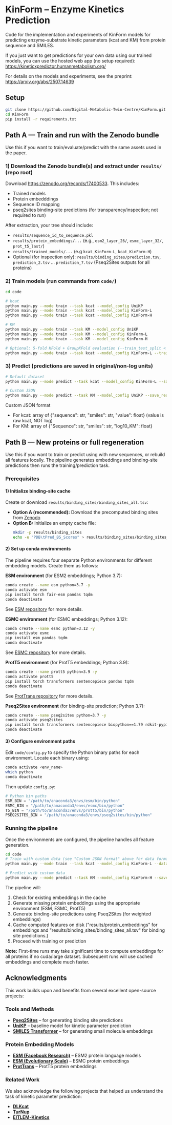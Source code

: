 KinForm – Enzyme Kinetics Prediction
====================================
Code for the implementation and experiments of KinForm models for predicting enzyme–substrate kinetic parameters (kcat and KM) from protein sequence and SMILES.

If you just want to get predictions for your own data using our trained models, you can use the hosted web app (no setup required):
https://kineticxpredictor.humanmetabolism.org/

For details on the models and experiments, see the preprint:
https://arxiv.org/abs/2507.14639


Setup
-----
```bash
git clone https://github.com/Digital-Metabolic-Twin-Centre/KinForm.git
cd KinForm
pip install -r requirements.txt
```


Path A — Train and run with the Zenodo bundle
----------------------------------------------------------
Use this if you want to train/evaluate/predict with the same assets used in the paper.

### 1) Download the Zenodo bundle(s) and extract under `results/` (repo root)
Download <https://zenodo.org/records/17400533>. This includes:
- Trained models
- Protein embedddings
- Sequence ID mapping 
- pseq2sites binding-site predictions (for transparency/inspection; not required to run)

After extraction, your tree should include:

- `results/sequence_id_to_sequence.pkl`
- `results/protein_embeddings/...` (e.g., `esm2_layer_26/`, `esmc_layer_32/`, `prot_t5_last/`)
- `results/trained_models/...` (e.g `kcat_KinForm-L`, `kcat_KinForm-H`)
- Optional (for inspection only): `results/binding_sites/prediction.tsv`, `prediction_2.tsv` … `prediction_7.tsv` (Pseq2Sites outputs for all proteins)

### 2) Train models (run commands from `code/`)

```bash
cd code

# kcat
python main.py --mode train --task kcat --model_config UniKP
python main.py --mode train --task kcat --model_config KinForm-L
python main.py --mode train --task kcat --model_config KinForm-H

# KM
python main.py --mode train --task KM --model_config UniKP
python main.py --mode train --task KM --model_config KinForm-L
python main.py --mode train --task KM --model_config KinForm-H

# Optional: 5-fold KFold + GroupKFold evaluation (--train_test_split < 1.0 triggers cross-validation; 1.0 trains on all data)
python main.py --mode train --task kcat --model_config KinForm-L --train_test_split 0.8
```

### 3) Predict (predictions are saved in original/non-log units)

```bash
# Default dataset
python main.py --mode predict --task kcat --model_config KinForm-L --save_results ../predictions/kcat_L.csv

# Custom JSON
python main.py --mode predict --task KM --model_config UniKP --save_results ../predictions/km_unikp.csv --data_path ../my_km.json
```

Custom JSON format

- For kcat: array of {"sequence": str, "smiles": str, "value": float} (value is raw kcat, NOT log)
- For KM:   array of {"Sequence": str, "smiles": str, "log10_KM": float}


Path B — New proteins or full regeneration
-----------------------------------------
Use this if you want to train or predict using with new sequences, or rebuild all features locally. The pipeline generates embeddings and binding-site predictions then runs the training/prediction task.

### Prerequisites

#### 1) Initialize binding-site cache

Create or download `results/binding_sites/binding_sites_all.tsv`:

- **Option A (recommended):** Download the precomputed binding sites from [Zenodo](https://zenodo.org/records/17400533)
- **Option B:** Initialize an empty cache file:
  ```bash
  mkdir -p results/binding_sites
  echo -e "PDB\tPred_BS_Scores" > results/binding_sites/binding_sites_all.tsv
  ```

#### 2) Set up conda environments

The pipeline requires four separate Python environments for different embedding models. Create them as follows:

**ESM environment** (for ESM2 embeddings; Python 3.7):
```bash
conda create --name esm python=3.7 -y
conda activate esm
pip install torch fair-esm pandas tqdm
conda deactivate
```
See [ESM repository](https://github.com/facebookresearch/esm) for more details.

**ESMC environment** (for ESMC embeddings; Python 3.12):
```bash
conda create --name esmc python=3.12 -y
conda activate esmc
pip install esm pandas tqdm
conda deactivate
```
See [ESMC repository](https://github.com/evolutionaryscale/esm) for more details.

**ProtT5 environment** (for ProtT5 embeddings; Python 3.9):
```bash
conda create --name prott5 python=3.9 -y
conda activate prott5
pip install torch transformers sentencepiece pandas tqdm
conda deactivate
```
See [ProtTrans repository](https://github.com/agemagician/ProtTrans?tab=readme-ov-file) for more details.

**Pseq2Sites environment** (for binding-site prediction; Python 3.7):
```bash
conda create --name pseq2sites python=3.7 -y
conda activate pseq2sites
pip install torch transformers sentencepiece biopython==1.79 rdkit-pypi==2021.3.1 openbabel-wheel pandas tqdm
conda deactivate
```

#### 3) Configure environment paths

Edit `code/config.py` to specify the Python binary paths for each environment. Locate each binary using:

```bash
conda activate <env_name>
which python
conda deactivate
```

Then update `config.py`:

```python
# Python bin paths
ESM_BIN = "/path/to/anaconda3/envs/esm/bin/python"
ESMC_BIN = "/path/to/anaconda3/envs/esmc/bin/python"
T5_BIN = "/path/to/anaconda3/envs/prott5/bin/python"
PSEQ2SITES_BIN = "/path/to/anaconda3/envs/pseq2sites/bin/python"
```

### Running the pipeline

Once the environments are configured, the pipeline handles all feature generation. 

```bash
cd code
# Train with custom data (see "Custom JSON format" above for data format)
python main.py --mode train --task kcat --model_config KinForm-L --data_path ../data/my_data.json

# Predict with custom data
python main.py --mode predict --task KM --model_config KinForm-H --save_results ../predictions/my_predictions.csv --data_path ../data/my_data.json
```

The pipeline will:
1. Check for existing embeddings in the cache
2. Generate missing protein embeddings using the appropriate environment (ESM, ESMC, ProtT5)
3. Generate binding-site predictions using Pseq2Sites (for weighted embeddings)
4. Cache computed features on disk ("results/protein_embeddings" for embeddings and "results/binding_sites/binding_sites_all.tsv" for binding site predictions.)
5. Proceed with training or prediction

**Note:** First-time runs may take significant time to compute embeddings for all proteins if no cuda/large dataset. Subsequent runs will use cached embeddings and complete much faster.


Acknowledgments
---------------
This work builds upon and benefits from several excellent open-source projects:

### Tools and Methods
- **[Pseq2Sites](https://github.com/Blue1993/Pseq2Sites)** – for generating binding site predictions
- **[UniKP](https://github.com/xxxx)** – baseline model for kinetic parameter prediction
- **[SMILES Transformer](https://github.com/DSPsleeporg/smiles-transformer)** – for generating small molecule embeddings

### Protein Embedding Models
- **[ESM (Facebook Research)](https://github.com/facebookresearch/esm)** – ESM2 protein language models
- **[ESM (Evolutionary Scale)](https://github.com/evolutionaryscale/esm)** – ESMC protein embeddings
- **[ProtTrans](https://github.com/agemagician/ProtTrans)** – ProtT5 protein embeddings

### Related Work
We also acknowledge the following projects that helped us understand the task of kinetic parameter prediction:
- **[DLKcat](https://github.com/SysBioChalmers/DLKcat)**
- **[TurNup](https://github.com/AlexanderKroll/kcat_prediction)**
- **[EITLEM-Kinetics](https://github.com/XvesS/EITLEM-Kinetics)**


